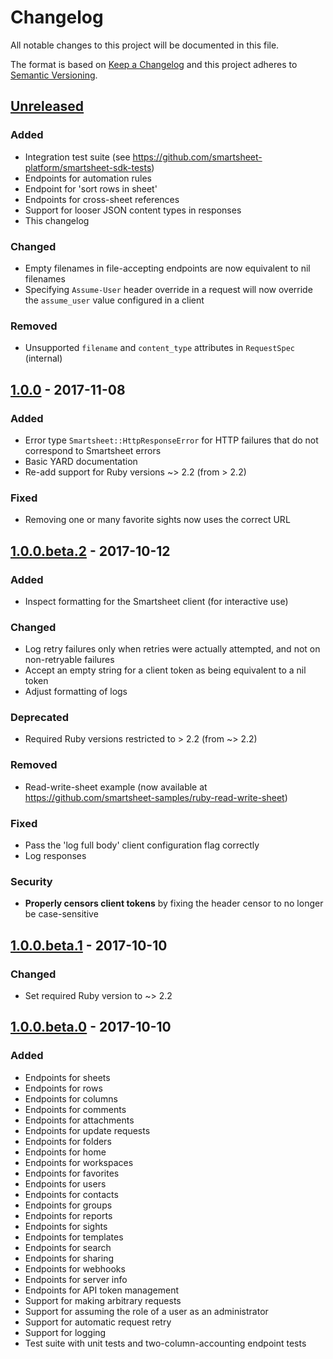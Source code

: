# Changelog
All notable changes to this project will be documented in this file.

The format is based on [Keep a Changelog](http://keepachangelog.com/en/1.0.0/)
and this project adheres to [Semantic Versioning](http://semver.org/spec/v2.0.0.html).

## [Unreleased]
### Added
- Integration test suite (see https://github.com/smartsheet-platform/smartsheet-sdk-tests)
- Endpoints for automation rules
- Endpoint for 'sort rows in sheet'
- Endpoints for cross-sheet references
- Support for looser JSON content types in responses
- This changelog

### Changed
- Empty filenames in file-accepting endpoints are now equivalent to nil filenames
- Specifying `Assume-User` header override in a request will now override the `assume_user` value configured in a client

### Removed
- Unsupported `filename` and `content_type` attributes in `RequestSpec` (internal)


## [1.0.0] - 2017-11-08
### Added
- Error type `Smartsheet::HttpResponseError` for HTTP failures that do not correspond to Smartsheet errors
- Basic YARD documentation
- Re-add support for Ruby versions ~> 2.2 (from > 2.2)

### Fixed
- Removing one or many favorite sights now uses the correct URL


## [1.0.0.beta.2] - 2017-10-12
### Added
- Inspect formatting for the Smartsheet client (for interactive use)

### Changed
- Log retry failures only when retries were actually attempted, and not on non-retryable failures
- Accept an empty string for a client token as being equivalent to a nil token
- Adjust formatting of logs

### Deprecated
- Required Ruby versions restricted to > 2.2 (from ~> 2.2)

### Removed
- Read-write-sheet example (now available at https://github.com/smartsheet-samples/ruby-read-write-sheet)

### Fixed
- Pass the 'log full body' client configuration flag correctly
- Log responses

### Security
- **Properly censors client tokens** by fixing the header censor to no longer be case-sensitive


## [1.0.0.beta.1] - 2017-10-10
### Changed
- Set required Ruby version to ~> 2.2


## [1.0.0.beta.0] - 2017-10-10
### Added
- Endpoints for sheets
- Endpoints for rows
- Endpoints for columns
- Endpoints for comments
- Endpoints for attachments
- Endpoints for update requests
- Endpoints for folders
- Endpoints for home
- Endpoints for workspaces
- Endpoints for favorites
- Endpoints for users
- Endpoints for contacts
- Endpoints for groups
- Endpoints for reports
- Endpoints for sights
- Endpoints for templates
- Endpoints for search
- Endpoints for sharing
- Endpoints for webhooks
- Endpoints for server info
- Endpoints for API token management
- Support for making arbitrary requests
- Support for assuming the role of a user as an administrator
- Support for automatic request retry
- Support for logging
- Test suite with unit tests and two-column-accounting endpoint tests

[Unreleased]: https://github.com/smartsheet-platform/smartsheet-ruby-sdk/compare/v1.0.0...HEAD
[1.0.0]: https://github.com/smartsheet-platform/smartsheet-ruby-sdk/compare/v1.0.0.beta.2...v1.0.0
[1.0.0.beta.2]: https://github.com/smartsheet-platform/smartsheet-ruby-sdk/compare/v1.0.0.beta.1...v1.0.0.beta.2
[1.0.0.beta.1]: https://github.com/smartsheet-platform/smartsheet-ruby-sdk/compare/v1.0.0.beta.0...v1.0.0.beta.1
[1.0.0.beta.0]: https://github.com/smartsheet-platform/smartsheet-ruby-sdk/compare/init...v1.0.0.beta.0